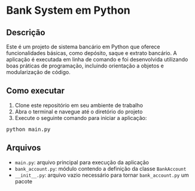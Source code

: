 # Bank System em Python

## Descrição
Este é um projeto de sistema bancário em Python que oferece funcionalidades básicas, como depósito, saque e extrato bancário. A aplicação é executada em linha de comando e foi desenvolvida utilizando boas práticas de programação, incluindo orientação a objetos e modularização de código.

## Como executar
1. Clone este repositório em seu ambiente de trabalho
2. Abra o terminal e navegue até o diretório do projeto
3. Execute o seguinte comando para iniciar a aplicação:
<pre>
python main.py
</pre>

## Arquivos
- `main.py`: arquivo principal para execução da aplicação
- `bank_account.py`: módulo contendo a definição da classe `BankAccount`
- `__init__.py`: arquivo vazio necessário para tornar `bank_account.py` um pacote

